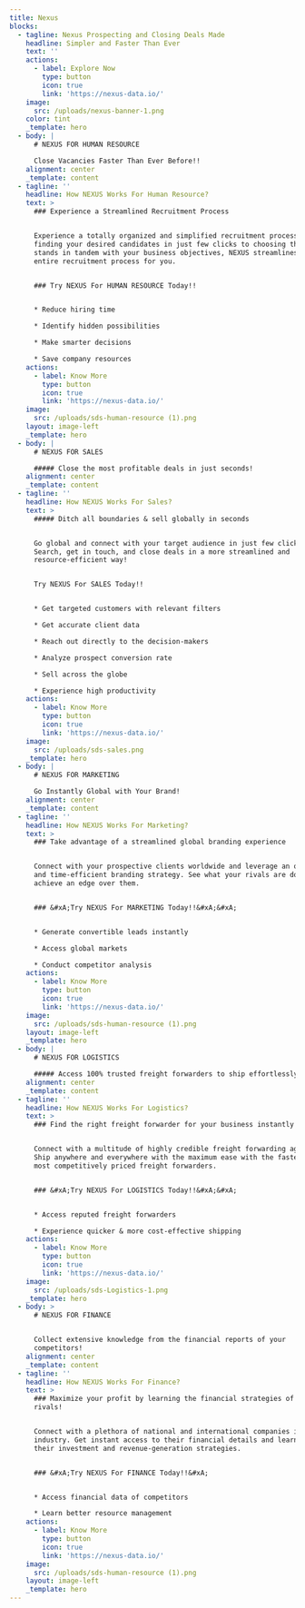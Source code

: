 ```yaml
---
title: Nexus
blocks:
  - tagline: Nexus Prospecting and Closing Deals Made
    headline: Simpler and Faster Than Ever
    text: ''
    actions:
      - label: Explore Now
        type: button
        icon: true
        link: 'https://nexus-data.io/'
    image:
      src: /uploads/nexus-banner-1.png
    color: tint
    _template: hero
  - body: |
      # NEXUS FOR HUMAN RESOURCE

      Close Vacancies Faster Than Ever Before!!
    alignment: center
    _template: content
  - tagline: ''
    headline: How NEXUS Works For Human Resource?
    text: >
      ### Experience a Streamlined Recruitment Process


      Experience a totally organized and simplified recruitment process. From
      finding your desired candidates in just few clicks to choosing the one who
      stands in tandem with your business objectives, NEXUS streamlines the
      entire recruitment process for you.


      ### Try NEXUS For HUMAN RESOURCE Today!!


      * Reduce hiring time

      * Identify hidden possibilities

      * Make smarter decisions

      * Save company resources
    actions:
      - label: Know More
        type: button
        icon: true
        link: 'https://nexus-data.io/'
    image:
      src: /uploads/sds-human-resource (1).png
    layout: image-left
    _template: hero
  - body: |
      # NEXUS FOR SALES

      ##### Close the most profitable deals in just seconds!
    alignment: center
    _template: content
  - tagline: ''
    headline: How NEXUS Works For Sales?
    text: >
      ##### Ditch all boundaries & sell globally in seconds


      Go global and connect with your target audience in just few clicks.
      Search, get in touch, and close deals in a more streamlined and
      resource-efficient way!


      Try NEXUS For SALES Today!!


      * Get targeted customers with relevant filters

      * Get accurate client data

      * Reach out directly to the decision-makers

      * Analyze prospect conversion rate

      * Sell across the globe

      * Experience high productivity
    actions:
      - label: Know More
        type: button
        icon: true
        link: 'https://nexus-data.io/'
    image:
      src: /uploads/sds-sales.png
    _template: hero
  - body: |
      # NEXUS FOR MARKETING

      Go Instantly Global with Your Brand!
    alignment: center
    _template: content
  - tagline: ''
    headline: How NEXUS Works For Marketing?
    text: >
      ### Take advantage of a streamlined global branding experience


      Connect with your prospective clients worldwide and leverage an organized
      and time-efficient branding strategy. See what your rivals are doing and
      achieve an edge over them.


      ### &#xA;Try NEXUS For MARKETING Today!!&#xA;&#xA;


      * Generate convertible leads instantly

      * Access global markets

      * Conduct competitor analysis
    actions:
      - label: Know More
        type: button
        icon: true
        link: 'https://nexus-data.io/'
    image:
      src: /uploads/sds-human-resource (1).png
    layout: image-left
    _template: hero
  - body: |
      # NEXUS FOR LOGISTICS

      ##### Access 100% trusted freight forwarders to ship effortlessly!
    alignment: center
    _template: content
  - tagline: ''
    headline: How NEXUS Works For Logistics?
    text: >
      ### Find the right freight forwarder for your business instantly!


      Connect with a multitude of highly credible freight forwarding agencies.
      Ship anywhere and everywhere with the maximum ease with the fastest and
      most competitively priced freight forwarders.


      ### &#xA;Try NEXUS For LOGISTICS Today!!&#xA;&#xA;


      * Access reputed freight forwarders

      * Experience quicker & more cost-effective shipping
    actions:
      - label: Know More
        type: button
        icon: true
        link: 'https://nexus-data.io/'
    image:
      src: /uploads/sds-Logistics-1.png
    _template: hero
  - body: >
      # NEXUS FOR FINANCE


      Collect extensive knowledge from the financial reports of your
      competitors!
    alignment: center
    _template: content
  - tagline: ''
    headline: How NEXUS Works For Finance?
    text: >
      ### Maximize your profit by learning the financial strategies of your
      rivals!


      Connect with a plethora of national and international companies in your
      industry. Get instant access to their financial details and learn from
      their investment and revenue-generation strategies.


      ### &#xA;Try NEXUS For FINANCE Today!!&#xA;


      * Access financial data of competitors

      * Learn better resource management
    actions:
      - label: Know More
        type: button
        icon: true
        link: 'https://nexus-data.io/'
    image:
      src: /uploads/sds-human-resource (1).png
    layout: image-left
    _template: hero
---
```


